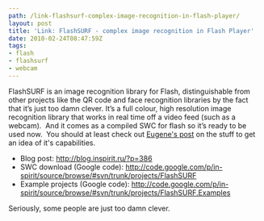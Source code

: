 ```yaml
---
path: /link-flashsurf-complex-image-recognition-in-flash-player/
layout: post
title: 'Link: FlashSURF - complex image recognition in Flash Player'
date: 2010-02-24T08:47:59Z
tags:
- flash
- flashsurf
- webcam
---
```


FlashSURF is an image recognition library for Flash,  distinguishable from other projects like the QR code and face recognition  libraries by the fact that it’s just too damn clever. It’s a full colour, high resolution image recognition library that works in real time off a video feed (such as a webcam).  And it comes as a compiled SWC for flash so it’s ready to be used now.  You should at least check out <a href="http://blog.inspirit.ru/?p=386" target="_blank">Eugene's post</a> on the stuff to get an idea of it's capabilities.
<ul>
	<li>Blog post: <a href="http://blog.inspirit.ru/?p=386">http://blog.inspirit.ru/?p=386</a></li>
	<li>SWC download (Google code): <a href="http://code.google.com/p/in-spirit/source/browse/#svn/trunk/projects/FlashSURF">http://code.google.com/p/in-spirit/source/browse/#svn/trunk/projects/FlashSURF</a></li>
	<li>Example projects (Google code): <a href="http://code.google.com/p/in-spirit/source/browse/#svn/trunk/projects/FlashSURF.Examples">http://code.google.com/p/in-spirit/source/browse/#svn/trunk/projects/FlashSURF.Examples</a></li>
</ul>
Seriously, some people are just too damn clever.